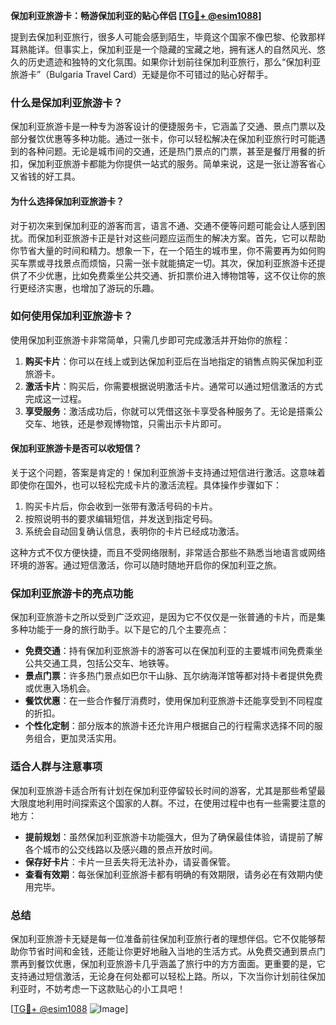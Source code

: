 **保加利亚旅游卡：畅游保加利亚的贴心伴侣 [[TG💪+ @esim1088](https://t.me/s/esim1088)]**

提到去保加利亚旅行，很多人可能会感到陌生，毕竟这个国家不像巴黎、伦敦那样耳熟能详。但事实上，保加利亚是一个隐藏的宝藏之地，拥有迷人的自然风光、悠久的历史遗迹和独特的文化氛围。如果你计划前往保加利亚旅行，那么“保加利亚旅游卡”（Bulgaria Travel Card）无疑是你不可错过的贴心好帮手。

### 什么是保加利亚旅游卡？

保加利亚旅游卡是一种专为游客设计的便捷服务卡，它涵盖了交通、景点门票以及部分餐饮优惠等多种功能。通过一张卡，你可以轻松解决在保加利亚旅行时可能遇到的各种问题。无论是城市间的交通，还是热门景点的门票，甚至是餐厅用餐的折扣，保加利亚旅游卡都能为你提供一站式的服务。简单来说，这是一张让游客省心又省钱的好工具。

#### 为什么选择保加利亚旅游卡？

对于初次来到保加利亚的游客而言，语言不通、交通不便等问题可能会让人感到困扰。而保加利亚旅游卡正是针对这些问题应运而生的解决方案。首先，它可以帮助你节省大量的时间和精力。想象一下，在一个陌生的城市里，你不需要再为如何购买车票或寻找景点而烦恼，只需一张卡就能搞定一切。其次，保加利亚旅游卡还提供了不少优惠，比如免费乘坐公共交通、折扣票价进入博物馆等，这不仅让你的旅行更经济实惠，也增加了游玩的乐趣。

### 如何使用保加利亚旅游卡？

使用保加利亚旅游卡非常简单，只需几步即可完成激活并开始你的旅程：

1. **购买卡片**：你可以在线上或到达保加利亚后在当地指定的销售点购买保加利亚旅游卡。
2. **激活卡片**：购买后，你需要根据说明激活卡片。通常可以通过短信激活的方式完成这一过程。
3. **享受服务**：激活成功后，你就可以凭借这张卡享受各种服务了。无论是搭乘公交车、地铁，还是参观博物馆，只需出示卡片即可。

#### 保加利亚旅游卡是否可以收短信？

关于这个问题，答案是肯定的！保加利亚旅游卡支持通过短信进行激活。这意味着即使你在国外，也可以轻松完成卡片的激活流程。具体操作步骤如下：

1. 购买卡片后，你会收到一张带有激活号码的卡片。
2. 按照说明书的要求编辑短信，并发送到指定号码。
3. 系统会自动回复确认信息，表明你的卡片已经成功激活。

这种方式不仅方便快捷，而且不受网络限制，非常适合那些不熟悉当地语言或网络环境的游客。通过短信激活，你可以随时随地开启你的保加利亚之旅。

### 保加利亚旅游卡的亮点功能

保加利亚旅游卡之所以受到广泛欢迎，是因为它不仅仅是一张普通的卡片，而是集多种功能于一身的旅行助手。以下是它的几个主要亮点：

- **免费交通**：持有保加利亚旅游卡的游客可以在保加利亚的主要城市间免费乘坐公共交通工具，包括公交车、地铁等。
- **景点门票**：许多热门景点如巴尔干山脉、瓦尔纳海洋馆等都对持卡者提供免费或优惠入场机会。
- **餐饮优惠**：在一些合作餐厅消费时，使用保加利亚旅游卡还能享受到不同程度的折扣。
- **个性化定制**：部分版本的旅游卡还允许用户根据自己的行程需求选择不同的服务组合，更加灵活实用。

### 适合人群与注意事项

保加利亚旅游卡适合所有计划在保加利亚停留较长时间的游客，尤其是那些希望最大限度地利用时间探索这个国家的人群。不过，在使用过程中也有一些需要注意的地方：

- **提前规划**：虽然保加利亚旅游卡功能强大，但为了确保最佳体验，请提前了解各个城市的公交线路以及感兴趣的景点开放时间。
- **保存好卡片**：卡片一旦丢失将无法补办，请妥善保管。
- **查看有效期**：每张保加利亚旅游卡都有明确的有效期限，请务必在有效期内使用完毕。

### 总结

保加利亚旅游卡无疑是每一位准备前往保加利亚旅行者的理想伴侣。它不仅能够帮助你节省时间和金钱，还能让你更好地融入当地的生活方式。从免费交通到景点门票再到餐饮优惠，保加利亚旅游卡几乎涵盖了旅行中的方方面面。更重要的是，它支持通过短信激活，无论身在何处都可以轻松上路。所以，下次当你计划前往保加利亚时，不妨考虑一下这款贴心的小工具吧！

[[TG💪+ @esim1088](https://t.me/s/esim1088) ![Image](https://i.postimg.cc/4NQfJmqS/Snipaste-2025-05-13-00-14-12.png)]